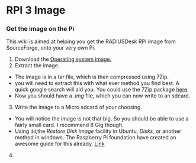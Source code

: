 # RPI 3 Image

### Get the image on the Pi

This wiki is aimed at helping you get the RADIUSDesk RPI image from SourceForge, onto your very own Pi.

1. Download the [Operating system image.](https://sourceforge.net/projects/radiusdesk/files/RaspberryPi/)
2. Extract the image.
  * The image is in a tar file, which is then compressed using 7Zip.
  * you will need to extract this with what ever method you find best. A quick google search will aid you. You could use the 7Zip package [here](http://www.7-zip.org/download.html).
  * Now you should have a *.img* file, which you can now write to an sdcard.
3. Write the image to a Micro sdcard of your choosing.
  * You will notice the image is not that big. So you should be able to use a fairly small card. I recommend 8 Gig though.
  * Using `dd`,the *Restore Disk image* facility in Ubuntu, *Disks*, or another method in windows. The Raspberry Pi foundation have created an awesome guide for this already. [Link](https://www.raspberrypi.org/documentation/installation/installing-images/)
4.  
